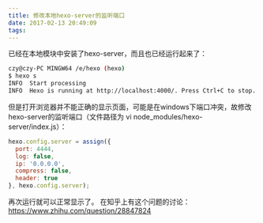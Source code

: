 ```yaml
---
title: 修改本地hexo-server的监听端口
date: 2017-02-13 20:49:09
tags:
---
```


已经在本地模块中安装了hexo-server，而且也已经运行起来了：
```bash
czy@czy-PC MINGW64 /e/hexo (hexo)
$ hexo s
INFO  Start processing
INFO  Hexo is running at http://localhost:4000/. Press Ctrl+C to stop.
```
但是打开浏览器并不能正确的显示页面，可能是在windows下端口冲突，故修改hexo-server的监听端口（文件路径为 vi node_modules/hexo-server/index.js）：
```javascript
hexo.config.server = assign({
  port: 4444,
  log: false,
  ip: '0.0.0.0',
  compress: false,
  header: true
}, hexo.config.server);
```
再次运行就可以正常显示了。
在知乎上有这个问题的讨论：https://www.zhihu.com/question/28847824
	  